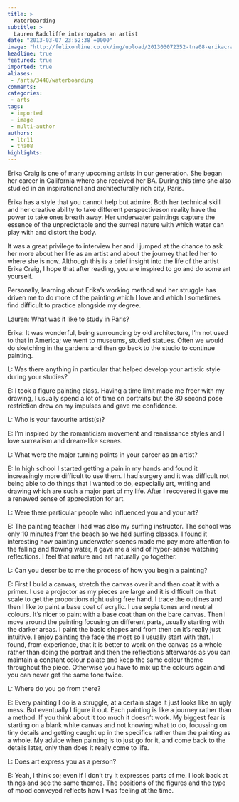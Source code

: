 ```yaml
---
title: >
  Waterboarding
subtitle: >
  Lauren Radcliffe interrogates an artist
date: "2013-03-07 23:52:38 +0000"
image: "http://felixonline.co.uk/img/upload/201303072352-tna08-erikacraigpaintings3.jpg"
headline: true
featured: true
imported: true
aliases:
 - /arts/3448/waterboarding
comments:
categories:
 - arts
tags:
 - imported
 - image
 - multi-author
authors:
 - ltr11
 - tna08
highlights:
---
```


Erika Craig is one of many upcoming artists in our generation. She began her career in California where she received her BA. During this time she also studied in an inspirational and architecturally rich city, Paris.

Erika has a style that you cannot help but admire. Both her technical skill and her creative ability to take different perspectiveson reality have the power to take ones breath away. Her underwater paintings capture the essence of the unpredictable and the surreal nature with which water can play with and distort the body.

It was a great privilege to interview her and I jumped at the chance to ask her more about her life as an artist and about the journey that led her to where she is now. Although this is a brief insight into the life of the artist Erika Craig, I hope that after reading, you are inspired to go and do some art yourself.

Personally, learning about Erika’s working method and her struggle has driven me to do more of the painting which I love and which I sometimes find difficult to practice alongside my degree.

Lauren: What was it like to study in Paris?

Erika: It was wonderful, being surrounding by old architecture, I’m not used to that in America; we went to museums, studied statues. Often we would do sketching in the gardens and then go back to the studio to continue painting.

L: Was there anything in particular that helped develop your artistic style during your studies?

E: I took a figure painting class. Having a time limit made me freer with my drawing, I usually spend a lot of time on portraits but the 30 second pose restriction drew on my impulses and gave me confidence.

L: Who is your favourite artist(s)?

E: I’m inspired by the romanticism movement and renaissance styles and I love surrealism and dream-like scenes.

L: What were the major turning points in your career as an artist?

E: In high school I started getting a pain in my hands and found it increasingly more difficult to use them. I had surgery and it was difficult not being able to do things that I wanted to do, especially art, writing and drawing which are such a major part of my life. After I recovered it gave me a renewed sense of appreciation for art.

L: Were there particular people who influenced you and your art?

E: The painting teacher I had was also my surfing instructor. The school was only 10 minutes from the beach so we had surfing classes. I found it interesting how painting underwater scenes made me pay more attention to the falling and flowing water, it gave me a kind of hyper-sense watching reflections. I feel that nature and art naturally go together.

L: Can you describe to me the process of how you begin a painting?

E: First I build a canvas, stretch the canvas over it and then coat it with a primer. I use a projector as my pieces are large and it is difficult on that scale to get the proportions right using free hand. I trace the outlines and then I like to paint a base coat of acrylic. I use sepia tones and neutral colours. It’s nicer to paint with a base coat than on the bare canvas. Then I move around the painting focusing on different parts, usually starting with the darker areas. I paint the basic shapes and from then on it’s really just intuitive. I enjoy painting the face the most so I usually start with that. I found, from experience, that it is better to work on the canvas as a whole rather than doing the portrait and then the reflections afterwards as you can maintain a constant colour palate and keep the same colour theme throughout the piece. Otherwise you have to mix up the colours again and you can never get the same tone twice.

L: Where do you go from there?

E: Every painting I do is a struggle, at a certain stage it just looks like an ugly mess. But eventually I figure it out. Each painting is like a journey rather than a method. If you think about it too much it doesn’t work. My biggest fear is starting on a blank white canvas and not knowing what to do, focussing on tiny details and getting caught up in the specifics rather than the painting as a whole. My advice when painting is to just go for it, and come back to the details later, only then does it really come to life.

L: Does art express you as a person?

E: Yeah, I think so; even if I don’t try it expresses parts of me. I look back at things and see the same themes. The positions of the figures and the type of mood conveyed reflects how I was feeling at the time.
